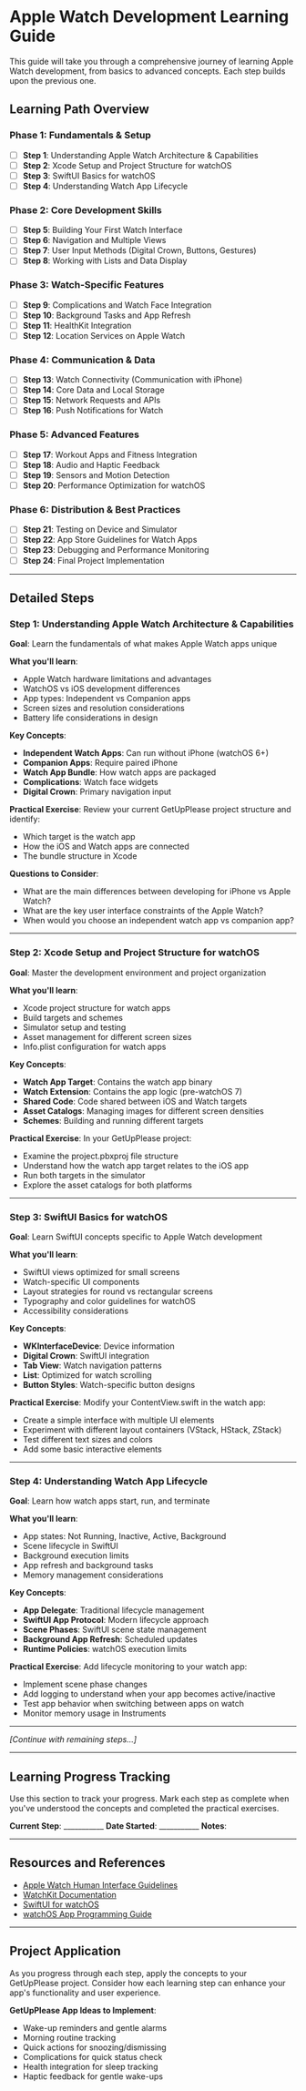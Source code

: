 # Apple Watch Development Learning Guide

This guide will take you through a comprehensive journey of learning Apple Watch development, from basics to advanced concepts. Each step builds upon the previous one.

## Learning Path Overview

### Phase 1: Fundamentals & Setup
- [ ] **Step 1**: Understanding Apple Watch Architecture & Capabilities
- [ ] **Step 2**: Xcode Setup and Project Structure for watchOS
- [ ] **Step 3**: SwiftUI Basics for watchOS
- [ ] **Step 4**: Understanding Watch App Lifecycle

### Phase 2: Core Development Skills
- [ ] **Step 5**: Building Your First Watch Interface
- [ ] **Step 6**: Navigation and Multiple Views
- [ ] **Step 7**: User Input Methods (Digital Crown, Buttons, Gestures)
- [ ] **Step 8**: Working with Lists and Data Display

### Phase 3: Watch-Specific Features
- [ ] **Step 9**: Complications and Watch Face Integration
- [ ] **Step 10**: Background Tasks and App Refresh
- [ ] **Step 11**: HealthKit Integration
- [ ] **Step 12**: Location Services on Apple Watch

### Phase 4: Communication & Data
- [ ] **Step 13**: Watch Connectivity (Communication with iPhone)
- [ ] **Step 14**: Core Data and Local Storage
- [ ] **Step 15**: Network Requests and APIs
- [ ] **Step 16**: Push Notifications for Watch

### Phase 5: Advanced Features
- [ ] **Step 17**: Workout Apps and Fitness Integration
- [ ] **Step 18**: Audio and Haptic Feedback
- [ ] **Step 19**: Sensors and Motion Detection
- [ ] **Step 20**: Performance Optimization for watchOS

### Phase 6: Distribution & Best Practices
- [ ] **Step 21**: Testing on Device and Simulator
- [ ] **Step 22**: App Store Guidelines for Watch Apps
- [ ] **Step 23**: Debugging and Performance Monitoring
- [ ] **Step 24**: Final Project Implementation

---

## Detailed Steps

### Step 1: Understanding Apple Watch Architecture & Capabilities
**Goal**: Learn the fundamentals of what makes Apple Watch apps unique

**What you'll learn**:
- Apple Watch hardware limitations and advantages
- WatchOS vs iOS development differences
- App types: Independent vs Companion apps
- Screen sizes and resolution considerations
- Battery life considerations in design

**Key Concepts**:
- **Independent Watch Apps**: Can run without iPhone (watchOS 6+)
- **Companion Apps**: Require paired iPhone
- **Watch App Bundle**: How watch apps are packaged
- **Complications**: Watch face widgets
- **Digital Crown**: Primary navigation input

**Practical Exercise**:
Review your current GetUpPlease project structure and identify:
- Which target is the watch app
- How the iOS and Watch apps are connected
- The bundle structure in Xcode

**Questions to Consider**:
- What are the main differences between developing for iPhone vs Apple Watch?
- What are the key user interface constraints of the Apple Watch?
- When would you choose an independent watch app vs companion app?

---

### Step 2: Xcode Setup and Project Structure for watchOS
**Goal**: Master the development environment and project organization

**What you'll learn**:
- Xcode project structure for watch apps
- Build targets and schemes
- Simulator setup and testing
- Asset management for different screen sizes
- Info.plist configuration for watch apps

**Key Concepts**:
- **Watch App Target**: Contains the watch app binary
- **Watch Extension**: Contains the app logic (pre-watchOS 7)
- **Shared Code**: Code shared between iOS and Watch targets
- **Asset Catalogs**: Managing images for different screen densities
- **Schemes**: Building and running different targets

**Practical Exercise**:
In your GetUpPlease project:
- Examine the project.pbxproj file structure
- Understand how the watch app target relates to the iOS app
- Run both targets in the simulator
- Explore the asset catalogs for both platforms

---

### Step 3: SwiftUI Basics for watchOS
**Goal**: Learn SwiftUI concepts specific to Apple Watch development

**What you'll learn**:
- SwiftUI views optimized for small screens
- Watch-specific UI components
- Layout strategies for round vs rectangular screens
- Typography and color guidelines for watchOS
- Accessibility considerations

**Key Concepts**:
- **WKInterfaceDevice**: Device information
- **Digital Crown**: SwiftUI integration
- **Tab View**: Watch navigation patterns
- **List**: Optimized for watch scrolling
- **Button Styles**: Watch-specific button designs

**Practical Exercise**:
Modify your ContentView.swift in the watch app:
- Create a simple interface with multiple UI elements
- Experiment with different layout containers (VStack, HStack, ZStack)
- Test different text sizes and colors
- Add some basic interactive elements

---

### Step 4: Understanding Watch App Lifecycle
**Goal**: Learn how watch apps start, run, and terminate

**What you'll learn**:
- App states: Not Running, Inactive, Active, Background
- Scene lifecycle in SwiftUI
- Background execution limits
- App refresh and background tasks
- Memory management considerations

**Key Concepts**:
- **App Delegate**: Traditional lifecycle management
- **SwiftUI App Protocol**: Modern lifecycle approach
- **Scene Phases**: SwiftUI scene state management
- **Background App Refresh**: Scheduled updates
- **Runtime Policies**: watchOS execution limits

**Practical Exercise**:
Add lifecycle monitoring to your watch app:
- Implement scene phase changes
- Add logging to understand when your app becomes active/inactive
- Test app behavior when switching between apps on watch
- Monitor memory usage in Instruments

---

*[Continue with remaining steps...]*

---

## Learning Progress Tracking

Use this section to track your progress. Mark each step as complete when you've understood the concepts and completed the practical exercises.

**Current Step**: ___________
**Date Started**: ___________
**Notes**: 

---

## Resources and References

- [Apple Watch Human Interface Guidelines](https://developer.apple.com/design/human-interface-guidelines/watchos/)
- [WatchKit Documentation](https://developer.apple.com/documentation/watchkit/)
- [SwiftUI for watchOS](https://developer.apple.com/documentation/swiftui/)
- [watchOS App Programming Guide](https://developer.apple.com/documentation/watchos-apps/)

---

## Project Application

As you progress through each step, apply the concepts to your GetUpPlease project. Consider how each learning step can enhance your app's functionality and user experience.

**GetUpPlease App Ideas to Implement**:
- Wake-up reminders and gentle alarms
- Morning routine tracking
- Quick actions for snoozing/dismissing
- Complications for quick status check
- Health integration for sleep tracking
- Haptic feedback for gentle wake-ups